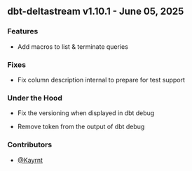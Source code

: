 ## dbt-deltastream v1.10.1 - June 05, 2025

### Features


  - Add macros to list & terminate queries

### Fixes


  - Fix column description internal to prepare for test support

### Under the Hood


  - Fix the versioning when displayed in dbt debug

  - Remove token from the output of dbt debug

### Contributors
- [@Kayrnt](https://github.com/Kayrnt)

